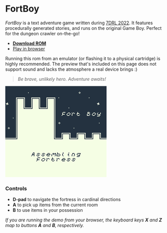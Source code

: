 # FortBoy

_FortBoy_ is a text adventure game written during [7DRL 2022](https://itch.io/jam/7drl-challenge-2022). It features procedurally generated stories, and runs on the original Game Boy. Perfect for the dungeon crawler on-the-go!

- **[Download ROM](https://tkers.dev/fortboy/fortboy.gb)**
- [Play in browser](https://tkers.dev/fortboy)

Running this rom from an emulator (or flashing it to a physical cartridge) is highly recommended. The preview that's included on this page does not support sound and lacks the atmosphere a real device brings :)

> _Be brave, unlikely hero. Adventure awaits!_

![FortBoy Title Screen](docs/title.png)

### Controls

- **D-pad** to navigate the fortress in cardinal directions
- **A** to pick up items from the current room
- **B** to use items in your possession

_If you are running the demo from your browser, the keyboard keys **X** and **Z** map to buttons **A** and **B**, respectively._
